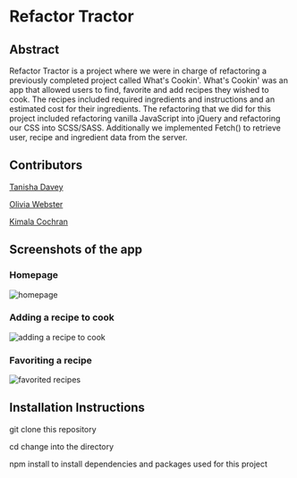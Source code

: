 # Refactor Tractor

## Abstract
Refactor Tractor is a project where we were in charge of refactoring a previously completed project called What's Cookin'. What's Cookin' was an app that allowed users to find, favorite and add recipes they wished to cook. The recipes included required ingredients and instructions and an estimated cost for their ingredients. The refactoring that we did for this project included refactoring vanilla JavaScript into jQuery and refactoring our CSS into SCSS/SASS. Additionally we implemented Fetch() to retrieve user, recipe and ingredient data from the server.

## Contributors
[Tanisha Davey](https://github.com/tanishalatoya)

[Olivia Webster](https://github.com/oliviacweb)

[Kimala Cochran](https://github.com/kimalajoy)

## Screenshots of the app
### Homepage
![homepage](https://user-images.githubusercontent.com/54754467/75359612-df5a3080-5871-11ea-9fc3-8eb95ae4107a.png)

### Adding a recipe to cook
![adding a recipe to cook](https://user-images.githubusercontent.com/54754467/75359681-f26d0080-5871-11ea-8d46-3ce5c5c14919.png)

### Favoriting a recipe
![favorited recipes](https://user-images.githubusercontent.com/54754467/75359736-0f093880-5872-11ea-8553-1bf8e1d19e28.png)

## Installation Instructions
git clone this repository

cd <directory> change into the directory
  
npm install to install dependencies and packages used for this project
